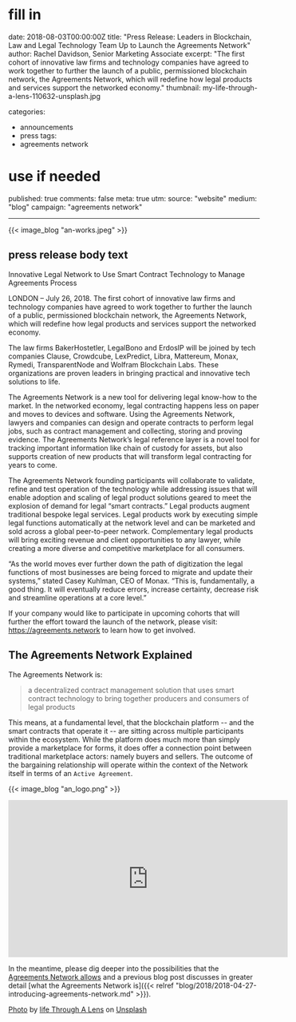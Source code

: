 
# fill in
date:      2018-08-03T00:00:00Z
title:     "Press Release: Leaders in Blockchain, Law and Legal Technology Team Up to Launch the Agreements Network"
author: Rachel Davidson, Senior Marketing Associate
excerpt:   "The first cohort of innovative law firms and technology companies have agreed to work together to further the launch of a public, permissioned blockchain network, the Agreements Network, which will redefine how legal products and services support the networked economy."
thumbnail: my-life-through-a-lens-110632-unsplash.jpg

categories:
  - announcements
  - press
tags:
  - agreements network

# use if needed
published: true
comments:  false
meta:      true
utm:
  source: "website"
  medium: "blog"
  campaign: "agreements network"

---

{{< image_blog "an-works.jpeg" >}}

## press release body text

Innovative Legal Network to Use Smart Contract Technology to Manage Agreements Process

LONDON – July 26, 2018.​ ​The first cohort of innovative law firms and technology companies have agreed to work together to further the launch of a public, permissioned blockchain network, the Agreements Network, which will redefine how legal products and services support the networked economy.  

The law firms BakerHostetler, LegalBono and ErdosIP will be joined by tech companies Clause, Crowdcube, LexPredict, Libra, Mattereum, Monax, Rymedi, TransparentNode and Wolfram Blockchain Labs. These organizations are proven leaders in bringing practical and innovative tech solutions to life.

The Agreements Network is a new tool for delivering legal know-how to the market. In the networked economy, legal contracting happens less on paper and moves to devices and software. Using the Agreements Network, lawyers and companies can design and operate contracts to perform legal jobs, such as contract management and collecting, storing and proving evidence. The Agreements Network’s legal reference layer is a novel tool for tracking important information like chain of custody for assets, but also supports creation of new products that will transform legal contracting for years to come.

The Agreements Network founding participants will collaborate to validate, refine and test operation of the technology while addressing issues that will enable adoption and scaling of legal product solutions geared to meet the explosion of demand for legal “smart contracts.” Legal products augment traditional bespoke legal services. Legal products work by executing simple legal functions automatically at the network level and can be marketed and sold across a global peer-to-peer network. Complementary legal products will bring exciting revenue and client opportunities to any lawyer, while creating a more diverse and competitive marketplace for all consumers.

“As the world moves ever further down the path of digitization the legal functions of most businesses are being forced to migrate and update their systems,” stated Casey Kuhlman, CEO of Monax.​ “This is, fundamentally, a good thing. It will eventually reduce errors, increase certainty, decrease risk and streamline operations at a core level.”

If your company would like to participate in upcoming cohorts that will further the effort toward the launch of the network, please visit: https://agreements.network to learn how to get involved.


## The Agreements Network Explained

The Agreements Network is:

> a decentralized contract management solution that uses smart contract
> technology to bring together producers and consumers of legal products

This means, at a fundamental level, that the blockchain platform -- and the
smart contracts that operate it -- are sitting across multiple participants
within the ecosystem. While the platform does much more than simply provide a
marketplace for forms, it does offer a connection point between traditional
marketplace actors: namely buyers and sellers. The outcome of the bargaining
relationship will operate within the context of the Network itself in terms of
an `Active Agreement`.

{{< image_blog "an_logo.png" >}}

<center><iframe width="560" height="315" src="https://www.youtube-nocookie.com/embed/ypcTTjv_zbw?rel=0&amp;controls=0&amp;showinfo=0" frameborder="0" allow="autoplay; encrypted-media" allowfullscreen></iframe></center>


In the meantime, please dig deeper into the possibilities that the [Agreements Network allows](https://agreements.network) and a previous blog post discusses in greater detail [what the Agreements Network is]({{< relref "blog/2018/2018-04-27-introducing-agreements-network.md" >}}).



[Photo](https://unsplash.com/photos/bq31L0jQAjU) by [life Through A Lens](https://unsplash.com/@bamagal?utm_medium=referral&amp;utm_campaign=photographer-credit&amp;utm_content=creditBadge) on [Unsplash](https://unsplash.com?utm_source=unsplash&utm_medium=referral&utm_content=creditCopyText)
